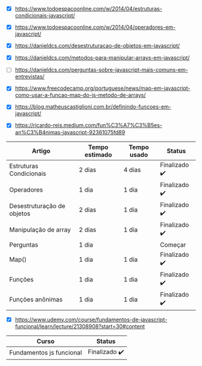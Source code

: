 - [x] https://www.todoespacoonline.com/w/2014/04/estruturas-condicionais-javascript/ <br>
- [x] https://www.todoespacoonline.com/w/2014/04/operadores-em-javascript/ <br>
- [x] https://danieldcs.com/desestruturacao-de-objetos-em-javascript/ <br>
- [x] https://danieldcs.com/metodos-para-manipular-arrays-em-javascript/ <br>
- [ ] https://danieldcs.com/perguntas-sobre-javascript-mais-comuns-em-entrevistas/
- [x] https://www.freecodecamp.org/portuguese/news/map-em-javascript-como-usar-a-funcao-map-do-js-metodo-de-arrays/
- [x] https://blog.matheuscastiglioni.com.br/definindo-funcoes-em-javascript/
- [x] https://ricardo-reis.medium.com/fun%C3%A7%C3%B5es-an%C3%B4nimas-javascript-92361075fd89


| Artigo           | Tempo estimado | Tempo usado   |  Status  | 
|----------------|---------------|---------------|----------------|
| Estruturas Condicionais | 2 dias  | 4 dias |   Finalizado :heavy_check_mark:
| Operadores   | 1 dia  | 1 dia |   Finalizado :heavy_check_mark:
| Desestruturação de objetos  | 2 dias  | 1 dia   |   Finalizado :heavy_check_mark:
| Manipulação de array   | 2 dias  | 1 dia   | Finalizado :heavy_check_mark:
| Perguntas | 1 dia |  | Começar
|Map() | 1 dia | 1 dia | Finalizado :heavy_check_mark:
|Funções | 1 dia | 1 dia | Finalizado :heavy_check_mark:
| Funções anônimas | 1 dia | 1 dia | Finalizado :heavy_check_mark:

- [x] https://www.udemy.com/course/fundamentos-de-javascript-funcional/learn/lecture/21308908?start=30#content

|Curso | Status |
|------|--------|
|Fundamentos js funcional | Finalizado :heavy_check_mark:|
